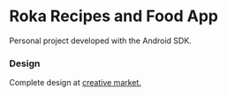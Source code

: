 # Roka Recipes and Food App
Personal project developed with the Android SDK.

### Design
Complete design at [creative market.](https://creativemarket.com/betush/3703359-Roka-Recipes-and-Food-Plan-App-UI)
